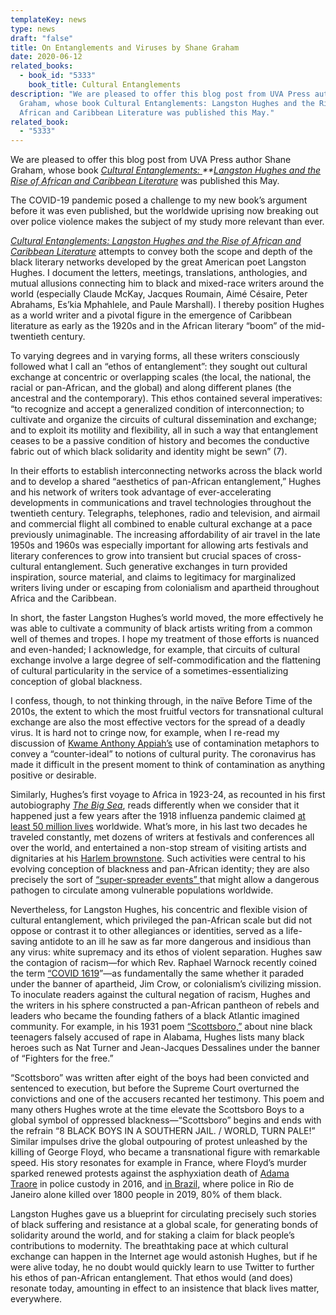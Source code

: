 ```yaml
---
templateKey: news
type: news
draft: "false"
title: On Entanglements and Viruses by Shane Graham
date: 2020-06-12
related_books:
  - book_id: "5333"
    book_title: Cultural Entanglements
description: "We are pleased to offer this blog post from UVA Press author Shane
  Graham, whose book Cultural Entanglements: Langston Hughes and the Rise of
  African and Caribbean Literature was published this May."
related_book:
  - "5333"
---
```

We are pleased to offer this blog post from UVA Press author Shane Graham, whose book *[Cultural Entanglements: ](https://www.upress.virginia.edu/title/5333)**[Langston Hughes and the Rise of African and Caribbean Literature](https://www.upress.virginia.edu/title/5333)* was published this May.

The COVID-19 pandemic posed a challenge to my new book’s argument before it was even published, but the worldwide uprising now breaking out over police violence makes the subject of my study more relevant than ever.

*[Cultural Entanglements: Langston Hughes and the Rise of African and Caribbean Literature](https://www.upress.virginia.edu/title/5333)* attempts to convey both the scope and depth of the black literary networks developed by the great American poet Langston Hughes. I document the letters, meetings, translations, anthologies, and mutual allusions connecting him to black and mixed-race writers around the world (especially Claude McKay, Jacques Roumain, Aimé Césaire, Peter Abrahams, Es’kia Mphahlele, and Paule Marshall). I thereby position Hughes as a world writer and a pivotal figure in the emergence of Caribbean literature as early as the 1920s and in the African literary “boom” of the mid-twentieth century.

To varying degrees and in varying forms, all these writers consciously followed what I call an “ethos of entanglement”: they sought out cultural exchange at concentric or overlapping scales (the local, the national, the racial or pan-African, and the global) and along different planes (the ancestral and the contemporary). This ethos contained several imperatives: “to recognize and accept a generalized condition of interconnection; to cultivate and organize the circuits of cultural dissemination and exchange; and to exploit its motility and flexibility, all in such a way that entanglement ceases to be a passive condition of history and becomes the conductive fabric out of which black solidarity and identity might be sewn” (7).

In their efforts to establish interconnecting networks across the black world and to develop a shared “aesthetics of pan-African entanglement,” Hughes and his network of writers took advantage of ever-accelerating developments in communications and travel technologies throughout the twentieth century. Telegraphs, telephones, radio and television, and airmail and commercial flight all combined to enable cultural exchange at a pace previously unimaginable. The increasing affordability of air travel in the late 1950s and 1960s was especially important for allowing arts festivals and literary conferences to grow into transient but crucial spaces of cross-cultural entanglement. Such generative exchanges in turn provided inspiration, source material, and claims to legitimacy for marginalized writers living under or escaping from colonialism and apartheid throughout Africa and the Caribbean.

In short, the faster Langston Hughes’s world moved, the more effectively he was able to cultivate a community of black artists writing from a common well of themes and tropes. I hope my treatment of those efforts is nuanced and even-handed; I acknowledge, for example, that circuits of cultural exchange involve a large degree of self-commodification and the flattening of cultural particularity in the service of a sometimes-essentializing conception of global blackness.

I confess, though, to not thinking through, in the naïve Before Time of the 2010s, the extent to which the most fruitful vectors for transnational cultural exchange are also the most effective vectors for the spread of a deadly virus. It is hard not to cringe now, for example, when I re-read my discussion of [Kwame Anthony Appiah’s](http://appiah.net/books/cosmopolitanism/) use of contamination metaphors to convey a “counter-ideal” to notions of cultural purity. The coronavirus has made it difficult in the present moment to think of contamination as anything positive or desirable.

Similarly, Hughes’s first voyage to Africa in 1923-24, as recounted in his first autobiography *[The Big Sea](https://www.penguinrandomhouse.com/books/212882/the-big-sea-by-langston-hughes-and-arnold-rampersad/)*, reads differently when we consider that it happened just a few years after the 1918 influenza pandemic claimed [at least 50 million lives](https://www.cdc.gov/flu/pandemic-resources/1918-pandemic-h1n1.html) worldwide. What’s more, in his last two decades he traveled constantly, met dozens of writers at festivals and conferences all over the world, and entertained a non-stop stream of visiting artists and dignitaries at his [Harlem brownstone](https://www.nps.gov/nr/feature/afam/2008/Langston_Hughes_House.htm). Such activities were central to his evolving conception of blackness and pan-African identity; they are also precisely the sort of [“super-spreader events” ](https://www.cbsnews.com/news/super-spreader-coronavirus/)that might allow a dangerous pathogen to circulate among vulnerable populations worldwide.

Nevertheless, for Langston Hughes, his concentric and flexible vision of cultural entanglement, which privileged the pan-African scale but did not oppose or contrast it to other allegiances or identities, served as a life-saving antidote to an ill he saw as far more dangerous and insidious than any virus: white supremacy and its ethos of violent separation. Hughes saw the contagion of racism—for which Rev. Raphael Warnock recently coined the term [“COVID 1619](https://www.npr.org/2020/06/03/869053460/lessons-to-learn-from-the-civil-rights-movement-as-protests-rage-in-atlanta-agai)”—as fundamentally the same whether it paraded under the banner of apartheid, Jim Crow, or colonialism’s civilizing mission. To inoculate readers against the cultural negation of racism, Hughes and the writers in his sphere constructed a pan-African pantheon of rebels and leaders who became the founding fathers of a black Atlantic imagined community. For example, in his 1931 poem [“Scottsboro,”](https://www.poetrynook.com/poem/scottsboro-0) about nine black teenagers falsely accused of rape in Alabama, Hughes lists many black heroes such as Nat Turner and Jean-Jacques Dessalines under the banner of “Fighters for the free.”

“Scottsboro” was written after eight of the boys had been convicted and sentenced to execution, but before the Supreme Court overturned the convictions and one of the accusers recanted her testimony. This poem and many others Hughes wrote at the time elevate the Scottsboro Boys to a global symbol of oppressed blackness—“Scottsboro” begins and ends with the refrain “8 BLACK BOYS IN A SOUTHERN JAIL. / WORLD, TURN PALE!” Similar impulses drive the global outpouring of protest unleashed by the killing of George Floyd, who became a transnational figure with remarkable speed. His story resonates for example in France, where Floyd’s murder sparked renewed protests against the asphyxiation death of [Adama Traore](https://www.pri.org/stories/2020-06-08/france-killing-george-floyd-invokes-memory-adama-traor) in police custody in 2016, and [in Brazil,](https://www.americasquarterly.org/article/why-americas-protests-resonate-so-deeply-in-brazil/) where police in Rio de Janeiro alone killed over 1800 people in 2019, 80% of them black.

Langston Hughes gave us a blueprint for circulating precisely such stories of black suffering and resistance at a global scale, for generating bonds of solidarity around the world, and for staking a claim for black people’s contributions to modernity. The breathtaking pace at which cultural exchange can happen in the Internet age would astonish Hughes, but if he were alive today, he no doubt would quickly learn to use Twitter to further his ethos of pan-African entanglement. That ethos would (and does) resonate today, amounting in effect to an insistence that black lives matter, everywhere.

[](https://www.addthis.com/bookmark.php?v=300 "Facebook")[](https://www.addthis.com/bookmark.php?v=300 "Twitter")[](https://www.addthis.com/bookmark.php?v=300 "Email")[](https://www.addthis.com/bookmark.php?v=300 "Google Bookmark")